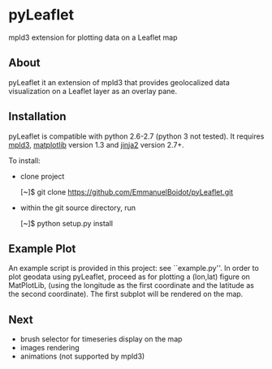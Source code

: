 # pyLeaflet
mpld3 extension for plotting data on a Leaflet map

About
-----
pyLeaflet it an extension of mpld3 that provides geolocalized data visualization on a Leaflet layer as an overlay pane.


Installation
------------
pyLeaflet is compatible with python 2.6-2.7 (python 3 not tested). It requires
[mpld3](http://mpld3.github.io),
[matplotlib](http://matplotlib.org) version 1.3 and
[jinja2](http://jinja.pocoo.org/) version 2.7+.

To install:
- clone project

     [~]$ git clone https://github.com/EmmanuelBoidot/pyLeaflet.git

- within the git source directory, run

     [~]$ python setup.py install

Example Plot
----------
An example script is provided in this project: see ``example.py''. In order to plot geodata using pyLeaflet, proceed as for plotting a (lon,lat) figure on MatPlotLib, (using the longitude as the first coordinate and the latitude as the second coordinate). The first subplot will be rendered on the map.

Next
----
- brush selector for timeseries display on the map
- images rendering
- animations (not supported by mpld3)